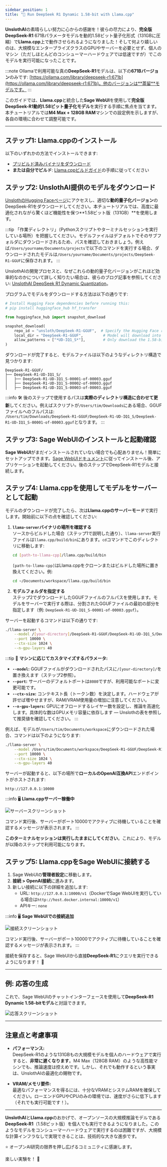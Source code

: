 ```yaml
---
sidebar_position: 1
title: "🐋 Run DeepSeek R1 Dynamic 1.58-bit with Llama.cpp"
---
```


**UnslothAI**の素晴らしい努力に心からの感謝を！彼らの尽力により、**完全版DeepSeek-R1** 671Bパラメータモデルを動的1.58ビット量子化形式（131GBに圧縮）で**Llama.cpp**上で動作させられるようになりました！そして何より嬉しいのは、大規模なエンタープライズクラスのGPUやサーバーを必要とせず、個人のマシン（ただしほとんどのコンシューマーハードウェアでは低速ですが）でこのモデルを実行可能になったことです。

:::note
Ollamaで利用可能な真の**DeepSeek-R1**モデルは、以下の**671Bバージョン**のみです: [https://ollama.com/library/deepseek-r1:671b](https://ollama.com/library/deepseek-r1:671b)。他のバージョンは**蒸留**モデルです。
:::

このガイドでは、**Llama.cpp**と統合した**Sage WebUI**を使用して**完全版DeepSeek-R1動的1.58ビット量子化モデル**を実行する手順に焦点を当てます。本チュートリアルでは**M4 Max + 128GB RAM**マシンでの設定例を示しますが、各自の環境に合わせて調整可能です。

---

## ステップ1: Llama.cppのインストール

以下のいずれかの方法でインストールできます:

- [プリビルド済みバイナリをダウンロード](https://github.com/ggerganov/llama.cpp/releases)  
- **または自分でビルド**: [Llama.cppビルドガイド](https://github.com/ggerganov/llama.cpp/blob/master/docs/build.md)の手順に従ってください

## ステップ2: UnslothAI提供のモデルをダウンロード

[UnslothのHugging Faceページ](https://huggingface.co/unsloth/DeepSeek-R1-GGUF)にアクセスし、適切な**動的量子化バージョン**のDeepSeek-R1をダウンロードしてください。本チュートリアルでは、高度に最適化されながら驚くほど機能性を保つ**1.58ビット版（131GB）**を使用します。

:::tip
「作業ディレクトリ」（Pythonスクリプトやターミナルセッションを実行している場所）を把握してください。モデルファイルはデフォルトでそのサブフォルダにダウンロードされるため、パスを確認しておきましょう。例えば`/Users/yourname/Documents/projects`で以下のコマンドを実行する場合、ダウンロードされたモデルは`/Users/yourname/Documents/projects/DeepSeek-R1-GGUF`に保存されます。
:::

UnslothAIの開発プロセスと、なぜこれらの動的量子化バージョンがこれほど効率的なのかについて詳しく知りたい場合は、彼らのブログ記事を参照してください: [UnslothAI DeepSeek R1 Dynamic Quantization](https://unsloth.ai/blog/deepseekr1-dynamic)。

プログラムでモデルをダウンロードする方法は以下の通りです:

```python
# Install Hugging Face dependencies before running this:
# pip install huggingface_hub hf_transfer

from huggingface_hub import snapshot_download

snapshot_download(
    repo_id = "unsloth/DeepSeek-R1-GGUF",  # Specify the Hugging Face repo
    local_dir = "DeepSeek-R1-GGUF",         # Model will download into this directory
    allow_patterns = ["*UD-IQ1_S*"],        # Only download the 1.58-bit version
)
```

ダウンロードが完了すると、モデルファイルは以下のようなディレクトリ構造で見つかります:

```
DeepSeek-R1-GGUF/
├── DeepSeek-R1-UD-IQ1_S/
│   ├── DeepSeek-R1-UD-IQ1_S-00001-of-00003.gguf
│   ├── DeepSeek-R1-UD-IQ1_S-00002-of-00003.gguf
│   ├── DeepSeek-R1-UD-IQ1_S-00003-of-00003.gguf
```

:::info
🛠️ 後のステップで使用するパスは**実際のディレクトリ構造に合わせて更新**してください。例えばスクリプトが`/Users/tim/Downloads`にある場合、GGUFファイルへのフルパスは:  
`/Users/tim/Downloads/DeepSeek-R1-GGUF/DeepSeek-R1-UD-IQ1_S/DeepSeek-R1-UD-IQ1_S-00001-of-00003.gguf`となります。
:::

## ステップ3: Sage WebUIのインストールと起動確認

**Sage WebUI**がまだインストールされていない場合でも心配ありません！簡単にセットアップできます。[Sage WebUIドキュメント](/ja)に従ってインストール後、アプリケーションを起動してください。後のステップでDeepSeek-R1モデルと接続します。

## ステップ4: Llama.cppを使用してモデルをサーバーとして起動

モデルのダウンロードが完了したら、次は**Llama.cppのサーバーモード**で実行します。開始前に以下の点を確認してください:

1. **`llama-server`バイナリの場所を確認する**  
   ソースからビルドした場合（ステップ1で説明した通り）、`llama-server`実行ファイルは`llama.cpp/build/bin`にあります。`cd`コマンドでこのディレクトリに移動します:  
   ```bash
   cd [path-to-llama-cpp]/llama.cpp/build/bin
   ```

   `[path-to-llama-cpp]`はLlama.cppをクローンまたはビルドした場所に置き換えてください。例:  
   ```bash
   cd ~/Documents/workspace/llama.cpp/build/bin
   ```

2. **モデルフォルダを指定する**  
   ステップ2でダウンロードしたGGUFファイルのフルパスを使用します。モデルをサーバーで実行する際は、分割されたGGUFファイルの最初の部分を指定します（例: `DeepSeek-R1-UD-IQ1_S-00001-of-00003.gguf`）。

サーバーを起動するコマンドは以下の通りです:

```bash
./llama-server \
    --model /[your-directory]/DeepSeek-R1-GGUF/DeepSeek-R1-UD-IQ1_S/DeepSeek-R1-UD-IQ1_S-00001-of-00003.gguf \
    --port 10000 \
    --ctx-size 1024 \
    --n-gpu-layers 40
```

:::tip
🔑 **マシンに応じてカスタマイズするパラメータ:**  

- **`--model`:** GGUFファイルがダウンロードされたパスに`/[your-directory]/`を置き換えます（ステップ2参照）。  
- **`--port`:** サーバーのデフォルトポートは`8080`ですが、利用可能なポートに変更可能です。  
- **`--ctx-size`:** コンテキスト長（トークン数）を決定します。ハードウェアが許せば増やせますが、RAM/VRAM使用量の増加に注意してください。  
- **`--n-gpu-layers`:** GPUにオフロードするレイヤー数を設定し、推論を高速化します。具体的な数はGPUメモリ容量に依存します — Unslothの表を参照して推奨値を確認してください。
:::

例えば、モデルが`/Users/tim/Documents/workspace`にダウンロードされた場合、コマンドは以下のようになります:

```bash
./llama-server \
    --model /Users/tim/Documents/workspace/DeepSeek-R1-GGUF/DeepSeek-R1-UD-IQ1_S/DeepSeek-R1-UD-IQ1_S-00001-of-00003.gguf \
    --port 10000 \
    --ctx-size 1024 \
    --n-gpu-layers 40
```

サーバーが起動すると、以下の場所で**ローカルのOpenAI互換API**エンドポイントがホストされます:

```
http://127.0.0.1:10000
```

:::info
🖥️ **Llama.cppサーバー稼働中**  

![サーバースクリーンショット](/images/tutorials/deepseek/serve.png)  

コマンド実行後、サーバーがポート10000でアクティブに待機していることを確認するメッセージが表示されます。
:::

**このターミナルセッションは実行したままにしてください**。これにより、モデルが以降のステップで利用可能になります。

## ステップ5: Llama.cppをSage WebUIに接続する

1. Sage WebUIの**管理者設定**に移動します。  
2. **接続 > OpenAI接続**に進みます。  
3. 新しい接続に以下の詳細を追加します:  
   - URL: `http://127.0.0.1:10000/v1`（DockerでSage WebUIを実行している場合は`http://host.docker.internal:10000/v1`）
   - APIキー: `none`

:::info
🖥️ **Sage WebUIでの接続追加**  

![接続スクリーンショット](/images/tutorials/deepseek/connection.png)  

コマンド実行後、サーバーがポート10000でアクティブに待機していることを確認するメッセージが表示されます。
:::

接続を保存すると、Sage WebUIから直接**DeepSeek-R1**にクエリを実行できるようになります！ 🎉

---

## 例: 応答の生成

これで、Sage WebUIのチャットインターフェースを使用して**DeepSeek-R1 Dynamic 1.58-bitモデル**と対話できます。

![応答スクリーンショット](/images/tutorials/deepseek/response.png)

---

## 注意点と考慮事項

- **パフォーマンス:**  
  DeepSeek-R1のような131GBもの大規模モデルを個人のハードウェアで実行すると、**非常に遅くなります**。M4 Max（128GB RAM）のような高性能マシンでも、推論速度は控えめです。しかし、それでも動作するという事実は、UnslothAIの最適化の賜物です。  

- **VRAM/メモリ要件:**  
  最適なパフォーマンスを得るには、十分なVRAMとシステムRAMを確保してください。ローエンドGPUやCPUのみの環境では、速度がさらに低下します（それでも実行可能です！）。

---

**UnslothAI**と**Llama.cpp**のおかげで、オープンソースの大規模推論モデルである**DeepSeek-R1**（1.58ビット版）を個人でも実行できるようになりました。このようなモデルをコンシューマーハードウェアで実行するのは困難ですが、大規模な計算インフラなしで実現できることは、技術的な大きな進歩です。

⭐ オープンAI研究の限界を押し広げるコミュニティに感謝します。

楽しい実験を！ 🚀